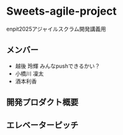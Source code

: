 # Sweets-agile-project
enpit2025アジャイルスクラム開発講義用

## メンバー
- 越後 玲輝 みんなpushできるかい？
- 小橋川 凜太
- 酒本利香

## 開発プロダクト概要

## エレベーターピッチ
